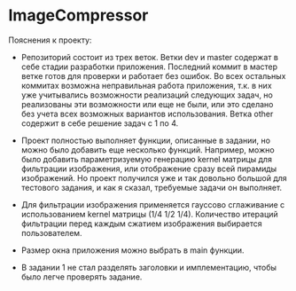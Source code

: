 # ImageCompressor

Пояснения к проекту:

- Репозиторий состоит из трех веток. Ветки dev и master содержат в себе стадии разработки приложения. Последний коммит в мастер ветке готов для проверки и работает без ошибок. 
Во всех остальных коммитах возможна неправильная работа приложения, т.к. в них уже учитывались возможности реализаций следующих задач, но реализованы эти возможности или еще не были, или это сделано без учета всех возможных вариантов использования.
Ветка other содержит в себе решение задач с 1 по 4. 

- Проект полностью выполняет функции, описанные в задании, но можно было добавить еще несколько функций. Например, можно было добавить параметризуемую генерацию kernel матрицы для фильтрации изображения, или отображение сразу всей пирамиды изображений.
Но проект получился уже и так довольно большой для тестового задания, и как я сказал, требуемые задачи он выполняет.

- Для фильтрации изображения применяется гауссово сглаживание с использованием kernel матрицы (1/4 1/2 1/4). 
Количество итераций фильтрации перед каждым сжатием изображения выбирается пользователем.

- Размер окна приложения можно выбрать в main функции.

- В задании 1 не стал разделять заголовки и имплементацию, чтобы было легче проверять задание. 
